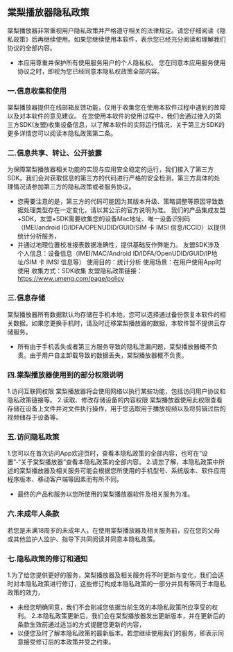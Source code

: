 ## 棠梨播放器隐私政策
 棠梨播放器非常重视用户隐私政策并严格遵守相关的法律规定。请您仔细阅读《隐私政策》后再继续使用。如果您继续使用本软件，表示您已经充分阅读和理解我们协议的全部内容。  
- 本应用尊重并保护所有使用服务用户的个人隐私权。 您在同意本应用服务使用协议之时，即视为您已经同意本隐私权政策全部内容。
### 一.信息收集和使用
棠梨播放器提供在线邮箱反馈功能，仅用于收集您在使用本软件过程中遇到的故障以及对本软件的意见建议。
在您使用本软件的使用过程中，我们会通过接入的第三方SDK(友盟)收集设备信息，以了解本软件的实际运行情况，关于第三方SDK的更多详情您可以阅读本隐私政策第二条。
### 二.信息共享、转让、公开披露
为保障棠梨播放器相关功能的实现与应用安全稳定的运行，我们接入了第三方SDK。我们会对获取信息的第三方的代码进行严格的安全检测，第三方具体的处理情况请参加第三方的隐私政策或者服务协议。  
- 您需要注意的是，第三方的代码可能因为其版本升级、策略调整等原因导致数据处理类型存在一定变化，请以其公示的官方说明为准。
我们的产品集成友盟+SDK，友盟+SDK需要收集您的设备Mac地址、唯一设备识别码（IMEI/android ID/IDFA/OPENUDID/GUID/SIM 卡 IMSI 信息/ICCID）以提供统计分析服务，  
- 并通过地理位置校准报表数据准确性，提供基础反作弊能力。
友盟SDK涉及个人信息：设备信息（IMEI/MAC/Android ID/IDFA/OpenUDID/GUID/IP地址/SIM 卡 IMSI 信息等）
使用目的：统计分析
使用场景：在用户使用App时使用
收集方式：SDK收集
友盟隐私政策链接：https://www.umeng.com/page/policy
### 三.信息存储
棠梨播放器所有数据默认均存储在手机本地，您可以选择通过备份恢复本软件的相关数据。如果您更换手机时，请及时迁移棠梨播放器的数据，本软件暂不提供云存储服务。  
- 所有由于手机丢失或者第三方服务导致的隐私泄漏问题，棠梨播放器概不负责。由于用户自主卸载导致的数据丢失，棠梨播放器概不负责。
### 四.棠梨播放器使用到的部分权限说明
1.访问互联网权限
棠梨播放器将会使用网络以执行某些功能，包括访问用户协议和隐私政策链接等。
2.读取、修改存储设备的内容权限
棠梨播放器使用此权限查看存储在设备上文件并对文件执行操作，用于您选取用于播放视频以及将剪辑过后的视频储存于设备等。
### 五.访问隐私政策
1.您可以在首次访问App欢迎页时，查看本隐私政策的全部内容，也可在“设置”-“关于棠梨播放器”查看本隐私政策的全部内容。
2.请您了解，本隐私政策中所述的棠梨播放器及相关服务可能会根据您所使用的手机型号、系统版本、软件应用程序版本、移动客户端等因素而有所不同。  
- 最终的产品和服务以您所使用的棠梨播放器软件及相关服务为准。
### 六.未成年人条款
若您是未满18周岁的未成年人，在使用棠梨播放器及相关服务前，应在您的父母或其他监护人监护、指导下共同阅读并同意本隐私政策。
### 七.隐私政策的修订和通知
1.为了给您提供更好的服务，棠梨播放器及相关服务将不时更新与变化，我们会适时对本隐私政策进行修订，这些修订构成本隐私政策的一部分并具有等同于本隐私政策的效力，  
- 未经您明确同意，我们不会削减您依据当前生效的本隐私政策所应享受的权利。
2.本隐私政策更新后，我们会在棠梨播放器发出更新版本，并在更新后的条款生效前通过适当的方式提醒您更新的内容，  
- 以便您及时了解本隐私政策的最新版本。若您继续使用我们的服务，即表示同意接受修订后的本政策并受之约束。
    


